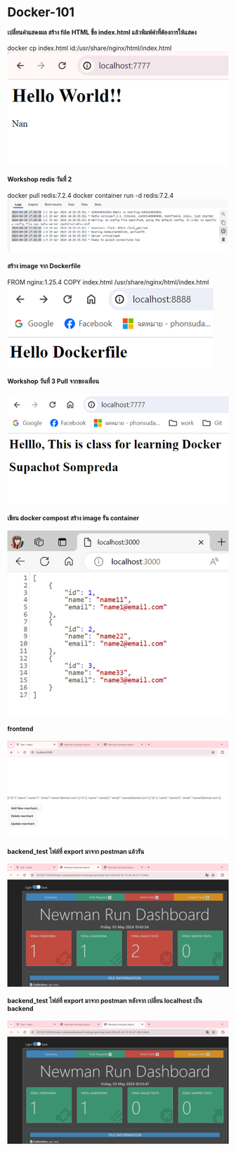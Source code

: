 # Docker-101

#### เปลี่ยนคำแสดงผล สร้าง file HTML ชื่อ index.html แล้วพิมพ์คำที่ต้องการให้แสดง
docker cp index.html id:/usr/share/nginx/html/index.html
![alt text](https://github.com/phonsudanan/Docker-101/blob/main/img/Capture_img.PNG?raw=true)



#### Workshop redis วันที่ 2
docker pull redis:7.2.4
docker container run -d redis:7.2.4
![redis](https://github.com/phonsudanan/Docker-101/blob/main/img/Capture_redis.PNG?raw=true)



#### สร้าง image จาก Dockerfile
FROM nginx:1.25.4
COPY index.html /usr/share/nginx/html/index.html
![สร้างจาก Dockerfile](https://github.com/phonsudanan/Docker-101/blob/main/img/CaptureD3-1.PNG?raw=true)



#### Workshop  วันที่ 3 Pull จากของเพื่อน
![Pull ของเพื่อน](https://github.com/phonsudanan/Docker-101/blob/main/img/CaptureD3-2.PNG?raw=true)



#### เขียน  docker compost สร้าง image รัน container
![img](https://github.com/phonsudanan/Docker-101/blob/main/img/CaptureD4.PNG?raw=true)



#### frontend
![img](https://github.com/phonsudanan/Docker-101/blob/main/img/CaptureD5-0.PNG?raw=true)



#### backend_test ไฟล์ที่ export มาจาก postman แล้วรัน
![img](https://github.com/phonsudanan/Docker-101/blob/main/img/CaptureD5-1.PNG?raw=true)



#### backend_test ไฟล์ที่ export มาจาก postman หลังจาก เปลี่ยน localhost เป็น backend
![img](https://github.com/phonsudanan/Docker-101/blob/main/img/CaptureD5-2.PNG?raw=true)
